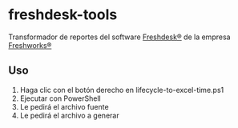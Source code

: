 # freshdesk-tools

Transformador de reportes del software [Freshdesk®](https://freshdesk.com/) de
la empresa [Freshworks®](https://www.freshworks.com/)

## Uso

1. Haga clic con el botón derecho en lifecycle-to-excel-time.ps1
2. Ejecutar con PowerShell
3. Le pedirá el archivo fuente
4. Le pedirá el archivo a generar
